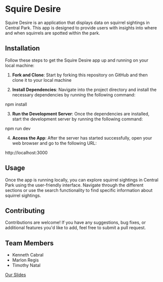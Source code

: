 # Squire Desire

Squire Desire is an application that displays data on squirrel sightings in Central Park. This app is designed to provide users with insights into where and when squirrels are spotted within the park.

## Installation

Follow these steps to get the Squire Desire app up and running on your local machine:

1. **Fork and Clone**: Start by forking this repository on GitHub and then clone it to your local machine


2. **Install Dependencies**: Navigate into the project directory and install the necessary dependencies by running the following command:

npm install


3. **Run the Development Server**: Once the dependencies are installed, start the development server by running the following command:

npm run dev


4. **Access the App**: After the server has started successfully, open your web browser and go to the following URL:

http://localhost:3000

## Usage

Once the app is running locally, you can explore squirrel sightings in Central Park using the user-friendly interface. Navigate through the different sections or use the search functionality to find specific information about squirrel sightings.

## Contributing

Contributions are welcome! If you have any suggestions, bug fixes, or additional features you'd like to add, feel free to submit a pull request.

## Team Members

- Kenneth Cabral
- Marlon Regis
- Timothy Natal


[Our Slides](https://tome.app/heaven-7even/squiredesire-clvv6sj820wlpo36394ld876v)
